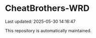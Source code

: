 # CheatBrothers-WRD

Last updated: 2025-05-30 14:16:47

This repository is automatically maintained.
